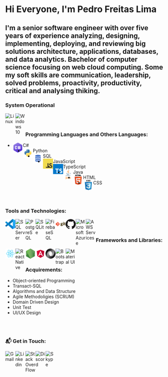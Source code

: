 # Hi Everyone, I'm Pedro Freitas Lima
## I'm a senior software engineer with over five years of experience analyzing, designing, implementing, deploying, and reviewing big solutions architecture, applications, databases, and data analytics. Bachelor of computer science focusing on web cloud computing. Some my soft skills are communication, leadership, solved problems, proactivity, productivity, critical and analysing thiking.

<h3> System Operational </h3>
<img align="left" alt="Linux" width="32px" src="https://img.icons8.com/color/48/000000/linux.png"/>
<img align="left" alt="Windows 10" width="32px" src="https://img.icons8.com/color/48/000000/windows-10.png"/>

<br />
<br />
<h3> Programming Languages and Others Languages: </h3>
<ul>
  <li><img align="left" alt="C#" width="32px" src="https://raw.githubusercontent.com/github/explore/80688e429a7d4ef2fca1e82350fe8e3517d3494d/topics/csharp/csharp.png" /> C#</li>
  <li><img align="left" alt="Python" width="32px" src="https://raw.githubusercontent.com/github/explore/80688e429a7d4ef2fca1e82350fe8e3517d3494d/topics/python/python.png" /> Python</li>
  <li><img align="left" alt="SQL" width="32px" src="https://raw.githubusercontent.com/github/explore/80688e429a7d4ef2fca1e82350fe8e3517d3494d/topics/sql/sql.png" /> SQL</li>
  <li><img align="left" alt="JavaScript" width="32px" src="https://raw.githubusercontent.com/github/explore/80688e429a7d4ef2fca1e82350fe8e3517d3494d/topics/javascript/javascript.png" /> 
JavaScript</li>
  <li><img align="left" alt="TypeScript" width="32px" src="https://raw.githubusercontent.com/github/explore/80688e429a7d4ef2fca1e82350fe8e3517d3494d/topics/typescript/typescript.png" /> TypeScript</li>
  <li><img align="left" alt="TypeScript" width="32px" src="https://raw.githubusercontent.com/github/explore/80688e429a7d4ef2fca1e82350fe8e3517d3494d/topics/java/java.png"/> Java</li>
  <li><img align="left" alt="HTML5" width="32px" src="https://raw.githubusercontent.com/github/explore/80688e429a7d4ef2fca1e82350fe8e3517d3494d/topics/html/html.png" /> HTML</li>
  <li><img align="left" alt="CSS3" width="32px" src="https://raw.githubusercontent.com/github/explore/80688e429a7d4ef2fca1e82350fe8e3517d3494d/topics/css/css.png" /> CSS</li>
</ul>
<br />
<br />
<h3> Tools and Technologies: </h3>
<img align="left" alt="Visual Studio Code" width="32px" src="https://raw.githubusercontent.com/github/explore/80688e429a7d4ef2fca1e82350fe8e3517d3494d/topics/visual-studio-code/visual-studio-code.png" />
<img align="left" alt="SQL Server" width="32px" src="https://img.icons8.com/color/48/000000/microsoft-sql-server.png" />
<img align="left" alt="PostgreSQL" width="32px" src="https://img.icons8.com/color/48/000000/postgreesql.png" />
<img align="left" alt="SQLite" width="32px" src="https://img.icons8.com/fluent/48/000000/database.png" />
<img align="left" alt="FirebaseSQL" width="32px" src="https://img.icons8.com/color/48/000000/firebase.png"/>
<img align="left" alt="Git" width="32px" src="https://raw.githubusercontent.com/github/explore/80688e429a7d4ef2fca1e82350fe8e3517d3494d/topics/git/git.png" />
<img align="left" alt="GitHub" width="32px" src="https://raw.githubusercontent.com/github/explore/78df643247d429f6cc873026c0622819ad797942/topics/github/github.png" />
<img align="left" alt="Microsoft Azure" width="32px" src="https://img.icons8.com/color/48/000000/azure-1.png"/>
<img  align="left" alt="AWS Services" width="32px" src="https://img.icons8.com/color/48/000000/amazon-web-services.png"/>

<br />
<br />
<h3> Frameworks and Libraries: </h3>
<img align="left" alt="ReactJS" width="32px" src="https://raw.githubusercontent.com/github/explore/80688e429a7d4ef2fca1e82350fe8e3517d3494d/topics/react/react.png" />
<img align="left" alt="React Native" width="32px" src="https://img.icons8.com/color/48/000000/react-native.png"/>
<img align="left" alt="NodeJS" width="32px" src="https://raw.githubusercontent.com/github/explore/80688e429a7d4ef2fca1e82350fe8e3517d3494d/topics/nodejs/nodejs.png" />
<img align="left" alt="AngularJS" width="32px" src="https://raw.githubusercontent.com/github/explore/80688e429a7d4ef2fca1e82350fe8e3517d3494d/topics/angular/angular.png" />
<img align="left" alt="JSON" width="32px" src="https://raw.githubusercontent.com/github/explore/80688e429a7d4ef2fca1e82350fe8e3517d3494d/topics/json/json.png" />
<img align="left" alt="Bootstrap" width="32px" src="https://img.icons8.com/color/48/000000/bootstrap.png"/>
<img align="left" alt="Material UI" width="32px" src="https://img.icons8.com/color/48/000000/material-ui.png"/>

<br />
<br />
<h3> Acquirements: </h3>
<ul>
  <li>Object-oriented Programming</li>
  <li>Transact-SQL</li>
  <li>Algorithms and Data Structure</li>
  <li>Agile Methodoligies (SCRUM)</li>
  <li>Domain Driven Design</li>
  <li>Unit Test</li>
  <li>UI/UX Design</li>
</ul>

<br />
<br />
<h3> 📬 Get in Touch: </h3>
<a href="mailto:pedro.freitas.lima.97@gmail.com"><img align="left" alt="Gmail" width="32px" src="https://img.icons8.com/plasticine/100/000000/gmail.png"/</a>
<a href="https://linkedin.com/in/pedrofreitaslima"><img align="left" alt="Linkedin" width="32px" src="https://img.icons8.com/fluent/48/000000/linkedin.png"/></a>   
<a href="https://stackoverflow.com/story/pedrofreitaslima"><img align="left" alt="Stack OverFlow" width="32px" src="https://img.icons8.com/color/48/000000/stackoverflow.png"/></a>
<a href="https://discord.com/channels/pedrofreitaslima#8103"><img align="left" alt="Discord" width="32px" src="https://img.icons8.com/doodle/48/000000/discord-logo.png"/></a>
<a href="https://join.skype.com/invite/tbTYcfNpZgKe"><img align="left" alt="Skype" width="32px" src="https://img.icons8.com/cute-clipart/64/000000/skype.png"/></a>

